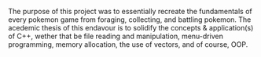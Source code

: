 The purpose of this project was to essentially recreate the fundamentals of every pokemon game from foraging, collecting, and battling pokemon.
The acedemic thesis of this endavour is to solidify the concepts & application(s) of C++, wether that be file reading and manipulation, menu-driven programming, memory allocation, the use of vectors, and of course, OOP.
